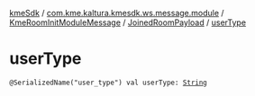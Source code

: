 [kmeSdk](../../../index.md) / [com.kme.kaltura.kmesdk.ws.message.module](../../index.md) / [KmeRoomInitModuleMessage](../index.md) / [JoinedRoomPayload](index.md) / [userType](./user-type.md)

# userType

`@SerializedName("user_type") val userType: `[`String`](https://kotlinlang.org/api/latest/jvm/stdlib/kotlin/-string/index.html)